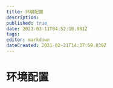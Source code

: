 ```yaml
---
title: 环境配置
description: 
published: true
date: 2021-03-11T04:52:10.981Z
tags: 
editor: markdown
dateCreated: 2021-02-21T14:37:59.839Z
---
```


# 环境配置